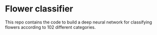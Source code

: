 # Flower classifier
This repo contains the code to build a deep neural network for classifying
flowers according to 102 different categories. 
